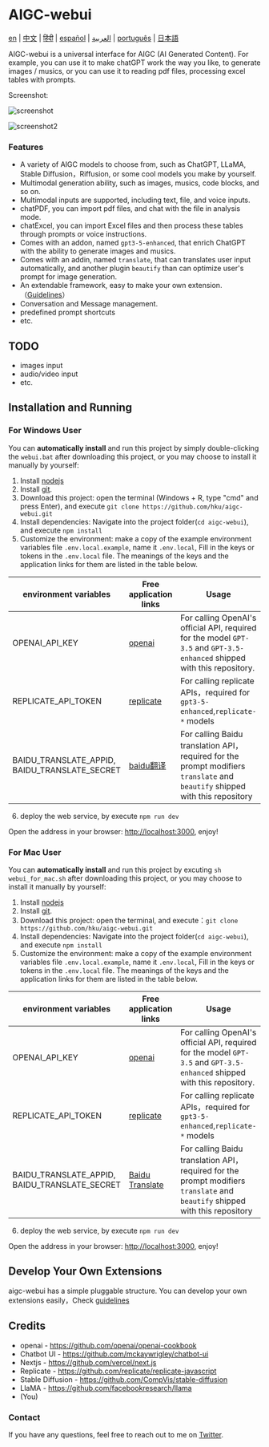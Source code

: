 # AIGC-webui

[en](./README.md) | [中文](./docs/README_cn.md) | [हिंदी](./docs/README_in.md) | [español](./docs/README_es.md) | [العربية](./docs/README_ar.md) | [português](./docs/README_po.md) | [日本語](./docs/README_jp.md)

AIGC-webui is a universal interface for AIGC (AI Generated Content). For example, you can use it to make chatGPT work the way you like, to generate images / musics, or you can use it to reading pdf files, processing excel tables with prompts.

Screenshot:

![screenshot](./docs/images/screenshoot.jpg)

![screenshot2](./docs/images/screenshoot2.jpg)

### Features
 
- A variety of AIGC models to choose from, such as ChatGPT, LLaMA, Stable Diffusion，Riffusion, or some cool models you make by yourself.
- Multimodal generation ability, such as images, musics, code blocks, and so on.
- Multimodal inputs are supported, including text, file, and voice inputs.
- chatPDF, you can import pdf files, and chat with the file in analysis mode.
- chatExcel, you can import Excel files and then process these tables through prompts or voice instructions.
- Comes with an addon, named `gpt3-5-enhanced`, that enrich ChatGPT with the ability to generate images and musics.
- Comes with an addin, named `translate`, that can translates user input automatically, and another plugin `beautify` than can optimize user's prompt for image generation.
- An extendable framework, easy to make your own extension. （[Guidelines](docs/Contributing.md)）
- Conversation and Message management.
- predefined prompt shortcuts
- etc.

## TODO

- images input
- audio/video input
- etc.

## Installation and Running

### For Windows User

You can **automatically install** and run this project  by simply double-clicking the `webui.bat` after downloading this project, or you may choose to install it manually by yourself:

1. Install [nodejs](https://nodejs.org) 
2. Install [git](https://git-scm.com/download/win).
3. Download this project: open the terminal (Windows + R, type "cmd" and press Enter), and execute `git clone https://github.com/hku/aigc-webui.git`
4. Install dependencies: Navigate into the project folder(`cd aigc-webui`), and execute `npm install`
5. Customize the environment:  make a copy of the example environment variables file `.env.local.example`, name it `.env.local`, Fill in the keys or tokens in the `.env.local` file. The meanings of the keys and the application links for them  are listed in the table below.

| environment variables         |  Free application links                | Usage                                            |
| --------------------- | ------------------------------ | ------------------------------------------------------- |
| OPENAI_API_KEY        |   <a href="https://platform.openai.com/account/api-keys" target="_blank">openai</a>    |For calling OpenAI's official API, required for the model `GPT-3.5` and `GPT-3.5-enhanced` shipped with this repository. |
| REPLICATE_API_TOKEN    | <a href="https://replicate.com" target="_blank">replicate</a>  | For calling replicate APIs，required for  `gpt3-5-enhanced`,`replicate-*` models |
| BAIDU_TRANSLATE_APPID, BAIDU_TRANSLATE_SECRET  | <a href="http://api.fanyi.baidu.com/product/11" target="_blank">baidu翻译</a>  | For calling Baidu translation API，required for the prompt modifiers `translate` and `beautify` shipped with this repository           |

6. deploy the web service, by execute `npm run dev`

Open the address in your browser: [http://localhost:3000](http://localhost:3000), enjoy!

### For Mac User

You can **automatically install** and run this project by excuting `sh webui_for_mac.sh`  after downloading this project, or you may choose to install it manually by yourself:


1. Install [nodejs](https://nodejs.org) 
2. Install [git](https://git-scm.com/book/en/v2/Getting-Started-Installing-Git).
3. Download this project: open the terminal, and execute：`git clone https://github.com/hku/aigc-webui.git`
4. Install dependencies: Navigate into the project folder(`cd aigc-webui`), and execute `npm install`
5. Customize the environment:  make a copy of the example environment variables file `.env.local.example`, name it `.env.local`, Fill in the keys or tokens in the `.env.local` file. The meanings of the keys and the application links for them  are listed in the table below.

| environment variables         |  Free application links                | Usage                                            |
| --------------------- | ------------------------------ | ------------------------------------------------------- |
| OPENAI_API_KEY        |   [openai](https://platform.openai.com/account/api-keys)     |For calling OpenAI's official API, required for the model `GPT-3.5` and `GPT-3.5-enhanced` shipped with this repository. |
| REPLICATE_API_TOKEN    | [replicate](https://replicate.com)       | For calling replicate APIs，required for  `gpt3-5-enhanced`,`replicate-*` models |
| BAIDU_TRANSLATE_APPID, BAIDU_TRANSLATE_SECRET  | [Baidu Translate](http://api.fanyi.baidu.com/product/11)  | For calling Baidu translation API，required for the prompt modifiers `translate` and `beautify` shipped with this repository           |


6. deploy the web service, by execute `npm run dev`

Open the address in your browser: [http://localhost:3000](http://localhost:3000), enjoy!


## Develop Your Own Extensions

aigc-webui has a simple pluggable structure. You can develop your own extensions easily，Check [guidelines](docs/Contributing.md)


## Credits
- openai - https://github.com/openai/openai-cookbook
- Chatbot UI - https://github.com/mckaywrigley/chatbot-ui
- Nextjs - https://github.com/vercel/next.js
- Replicate - https://github.com/replicate/replicate-javascript
- Stable Diffusion - https://github.com/CompVis/stable-diffusion
- LlaMA - https://github.com/facebookresearch/llama
- (You)

### Contact

If you have any questions, feel free to reach out to me on [Twitter](https://twitter.com/RayWong48889131).